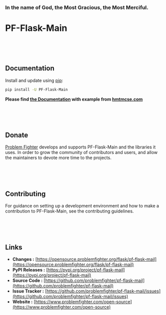 ### In the name of God, the Most Gracious, the Most Merciful.

# PF-Flask-Main



<br/><br/><br/>
## Documentation
Install and update using [pip](https://pip.pypa.io/en/stable/getting-started/):
```bash
pip install -U PF-Flask-Main
```

**Please find [the Documentation]() with example from [hmtmcse.com]()**


<br/><br/><br/>
## Donate
[Problem Fighter](https://www.problemfighter.com/) develops and supports PF-Flask-Main and the libraries it uses. In order to grow
the community of contributors and users, and allow the maintainers to devote more time to the projects.


<br/><br/><br/>
## Contributing
For guidance on setting up a development environment and how to make a contribution to PF-Flask-Main, see the contributing guidelines.


<br/><br/><br/>
## Links
* **Changes :** [https://opensource.problemfighter.org/flask/pf-flask-mail](https://opensource.problemfighter.org/flask/pf-flask-mail)
* **PyPI Releases :** [https://pypi.org/project/pf-flask-mail](https://pypi.org/project/pf-flask-mail)
* **Source Code :** [https://github.com/problemfighter/pf-flask-mail](https://github.com/problemfighter/pf-flask-mail)
* **Issue Tracker :** [https://github.com/problemfighter/pf-flask-mail/issues](https://github.com/problemfighter/pf-flask-mail/issues)
* **Website :** [https://www.problemfighter.com/open-source](https://www.problemfighter.com/open-source)

